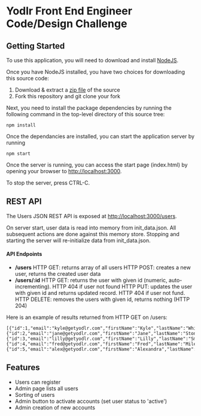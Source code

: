 Yodlr Front End Engineer Code/Design Challenge
=======================

## Getting Started

To use this application, you will need to download and install [NodeJS](http://nodejs.org/download/).

Once you have NodeJS installed, you have two choices for downloading this source code:

1. Download & extract a [zip file](https://github.com/yodlr/frontend-code-challenge/archive/master.zip) of the source
2. Fork this repository and git clone your fork

Next, you need to install the package dependencies by running the following command in the top-level directory of this source tree:
```
npm install
```

Once the dependancies are installed, you can start the application server by running
```
npm start
```

Once the server is running, you can access the start page (index.html) by opening your browser to [http://localhost:3000](http://localhost:3000).

To stop the server, press CTRL-C.

## REST API

The Users JSON REST API is exposed at [http://localhost:3000/users](http://localhost:3000).

On server start, user data is read into memory from init_data.json. All subsequent actions are done against this memory store.  Stopping and starting the server will re-initialize data from init_data.json.

#### API Endpoints

* **/users**
HTTP GET: returns array of all users
HTTP POST: creates a new user, returns the created user data
* **/users/:id**
HTTP GET: returns the user with given id (numeric, auto-incrementing).  HTTP 404 if user not found
HTTP PUT: updates the user with given id and returns updated record. HTTP 404 if user not fund.
HTTP DELETE: removes the users with given id, returns nothing (HTTP 204)

Here is an example of results returned from HTTP GET on /users:
```
[{"id":1,"email":"kyle@getyodlr.com","firstName":"Kyle","lastName":"White","state":"active"},
{"id":2,"email":"jane@getyodlr.com","firstName":"Jane","lastName":"Stone","state":"active"},
{"id":3,"email":"lilly@getyodlr.com","firstName":"Lilly","lastName":"Smith","state":"pending"},
{"id":4,"email":"fred@getyodlr.com","firstName":"Fred","lastName":"Miles","state":"pending"},
{"id":5,"email":"alex@getyodlr.com","firstName":"Alexandra","lastName":"Betts","state":"pending"}]
```

## Features
* Users can register
* Admin page lists all users
* Sorting of users
* Admin button to activate accounts (set user status to 'active')
* Admin creation of new accounts
